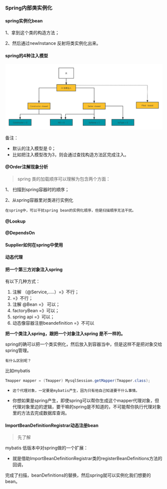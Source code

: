 ### Spring内部类实例化

#### spring实例化bean

1、拿到这个类的构造方法；

2、然后通过newInstance 反射将类实例化出来。

#### spring的4种注入模型

![spring的4种注入模型](高级应用.assets/spring的4种注入模型.png)



备注：

- 默认的注入模型是 0；
- 比如把注入模型改为3，则会通过查找构造方法区完成注入。

#### @Order注解现象分析

> spring 类的加载顺序可以理解为包含两个方面：

1、 扫描到spring容器时的顺序；

2、从spring容器里对类进行实例化

`在spring中，可以干扰spring bean的实例化顺序，但是扫描顺序无法干扰。`

#### @Lookup

#### @DependsOn

#### Supplier如何在spring中使用

#### 动态代理

#### 把一个第三方对象注入spring

有以下几种方式：

1. 注解 （@Service,.....）=》不行；
2. <bean id="n"></bean> =》不行；
3. 注解 @Bean =》 可以；
4. factoryBean =》可以；
5. spring api =》可以；
6. 动态像容器注册beandefinition =》不可以



**把一个类注入spring，跟把一个对象注入spring 是不一样的。**

spring的确可以把一个类实例化，然后放入到容器当中，但是这样不是把对象交给spring管理。

`有什么区别呢？`

比如mybatis

```java
Tmapper mapper = (Tmapper) MysqlSession.getMapper(Tmapper.class);
```

- `这个代理对象，一定要是mybatis产生，因为只有他自己知道要干什么事情。`

- 你想如果是spring产生，即使spring可以帮你生成这个mapper代理对象，但代理对象里边的逻辑，要干嘛的spring是不知道的，不可能帮你执行代理对象里的方法去完成数据库查询。

#### ImportBeanDefinitionRegistrar动态注册bean

> 先了解

mybatis 低版本中对spring做的一个扩展：

- 就是借助ImportBeanDefinitionRegistrar类的registerBeanDefinitions方法的回调，

完成了扫描，beanDefinitions的替换，然后spring就可以实例化我们想要的bean。

